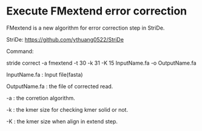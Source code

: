 # Execute FMextend error correction
FMextend is a new algorithm for error correction step in StriDe.

StriDe: https://github.com/ythuang0522/StriDe

Command: 

stride correct -a fmextend -t 30 -k 31 -K 15 InputName.fa -o OutputName.fa

InputName.fa : Input file(fasta)

OutputName.fa : the file of corrected read.

-a : the corretion algorithm.

-k : the kmer size for checking kmer solid or not.

-K : the kmer size when align in extend step.
